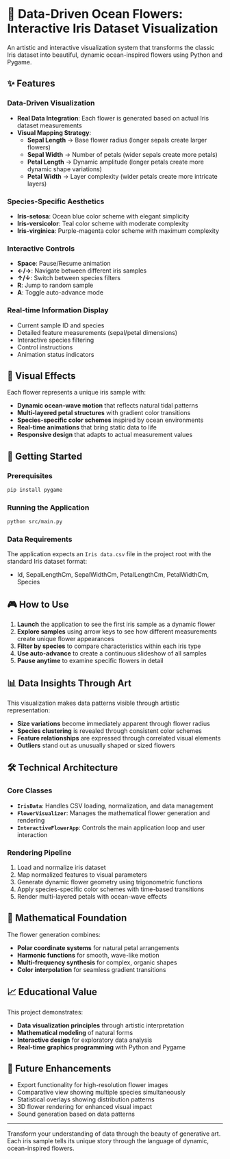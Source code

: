 # 🌸 Data-Driven Ocean Flowers: Interactive Iris Dataset Visualization

An artistic and interactive visualization system that transforms the classic Iris dataset into beautiful, dynamic ocean-inspired flowers using Python and Pygame.

## ✨ Features

### Data-Driven Visualization
- **Real Data Integration**: Each flower is generated based on actual Iris dataset measurements
- **Visual Mapping Strategy**:
  - **Sepal Length** → Base flower radius (longer sepals create larger flowers)
  - **Sepal Width** → Number of petals (wider sepals create more petals)
  - **Petal Length** → Dynamic amplitude (longer petals create more dynamic shape variations)
  - **Petal Width** → Layer complexity (wider petals create more intricate layers)

### Species-Specific Aesthetics
- **Iris-setosa**: Ocean blue color scheme with elegant simplicity
- **Iris-versicolor**: Teal color scheme with moderate complexity
- **Iris-virginica**: Purple-magenta color scheme with maximum complexity

### Interactive Controls
- **Space**: Pause/Resume animation
- **←/→**: Navigate between different iris samples
- **↑/↓**: Switch between species filters
- **R**: Jump to random sample
- **A**: Toggle auto-advance mode

### Real-time Information Display
- Current sample ID and species
- Detailed feature measurements (sepal/petal dimensions)
- Interactive species filtering
- Control instructions
- Animation status indicators

## 🎨 Visual Effects

Each flower represents a unique iris sample with:
- **Dynamic ocean-wave motion** that reflects natural tidal patterns
- **Multi-layered petal structures** with gradient color transitions
- **Species-specific color schemes** inspired by ocean environments
- **Real-time animations** that bring static data to life
- **Responsive design** that adapts to actual measurement values

## 🚀 Getting Started

### Prerequisites
```bash
pip install pygame
```

### Running the Application
```bash
python src/main.py
```

### Data Requirements
The application expects an `Iris data.csv` file in the project root with the standard Iris dataset format:
- Id, SepalLengthCm, SepalWidthCm, PetalLengthCm, PetalWidthCm, Species

## 🎮 How to Use

1. **Launch** the application to see the first iris sample as a dynamic flower
2. **Explore samples** using arrow keys to see how different measurements create unique flower appearances
3. **Filter by species** to compare characteristics within each iris type
4. **Use auto-advance** to create a continuous slideshow of all samples
5. **Pause anytime** to examine specific flowers in detail

## 📊 Data Insights Through Art

This visualization makes data patterns visible through artistic representation:
- **Size variations** become immediately apparent through flower radius
- **Species clustering** is revealed through consistent color schemes
- **Feature relationships** are expressed through correlated visual elements
- **Outliers** stand out as unusually shaped or sized flowers

## 🛠 Technical Architecture

### Core Classes
- **`IrisData`**: Handles CSV loading, normalization, and data management
- **`FlowerVisualizer`**: Manages the mathematical flower generation and rendering
- **`InteractiveFlowerApp`**: Controls the main application loop and user interaction

### Rendering Pipeline
1. Load and normalize iris dataset
2. Map normalized features to visual parameters
3. Generate dynamic flower geometry using trigonometric functions
4. Apply species-specific color schemes with time-based transitions
5. Render multi-layered petals with ocean-wave effects

## 🌊 Mathematical Foundation

The flower generation combines:
- **Polar coordinate systems** for natural petal arrangements
- **Harmonic functions** for smooth, wave-like motion
- **Multi-frequency synthesis** for complex, organic shapes
- **Color interpolation** for seamless gradient transitions

## 📈 Educational Value

This project demonstrates:
- **Data visualization principles** through artistic interpretation
- **Mathematical modeling** of natural forms
- **Interactive design** for exploratory data analysis
- **Real-time graphics programming** with Python and Pygame

## 🎯 Future Enhancements

- Export functionality for high-resolution flower images
- Comparative view showing multiple species simultaneously
- Statistical overlays showing distribution patterns
- 3D flower rendering for enhanced visual impact
- Sound generation based on data patterns

---

Transform your understanding of data through the beauty of generative art. Each iris sample tells its unique story through the language of dynamic, ocean-inspired flowers.